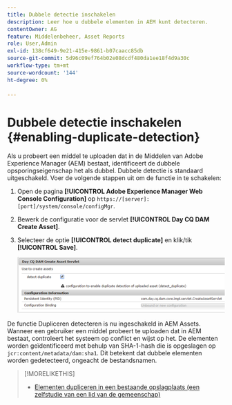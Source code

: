 ```yaml
---
title: Dubbele detectie inschakelen
description: Leer hoe u dubbele elementen in AEM kunt detecteren.
contentOwner: AG
feature: Middelenbeheer, Asset Reports
role: User,Admin
exl-id: 138cf649-9e21-415e-9861-b07caacc85db
source-git-commit: 5d96c09ef764b02e08dcdf480da1ee18f4d9a30c
workflow-type: tm+mt
source-wordcount: '144'
ht-degree: 0%

---
```


# Dubbele detectie inschakelen {#enabling-duplicate-detection}

Als u probeert een middel te uploaden dat in de Middelen van Adobe Experience Manager (AEM) bestaat, identificeert de dubbele opsporingseigenschap het als dubbel. Dubbele detectie is standaard uitgeschakeld. Voer de volgende stappen uit om de functie in te schakelen:

1. Open de pagina **[!UICONTROL Adobe Experience Manager Web Console Configuration]** op `https://[server]:[port]/system/console/configMgr`.
1. Bewerk de configuratie voor de servlet **[!UICONTROL Day CQ DAM Create Asset]**.
1. Selecteer de optie **[!UICONTROL detect duplicate]** en klik/tik **[!UICONTROL Save]**.

   ![Selecteer de optie Duplicaat detecteren in de servlet](assets/chlimage_1-377.png)

De functie Dupliceren detecteren is nu ingeschakeld in AEM Assets. Wanneer een gebruiker een middel probeert te uploaden dat in AEM bestaat, controleert het systeem op conflict en wijst op het. De elementen worden geïdentificeerd met behulp van SHA-1-hash die is opgeslagen op `jcr:content/metadata/dam:sha1`. Dit betekent dat dubbele elementen worden gedetecteerd, ongeacht de bestandsnamen.

>[!MORELIKETHIS]
>
>* [Elementen dupliceren in een bestaande opslagplaats (een zelfstudie van een lid van de gemeenschap)](https://experience-aem.blogspot.com/2019/06/aem-65-find-duplicate-assets-binaries-in-existing-repository.html)

